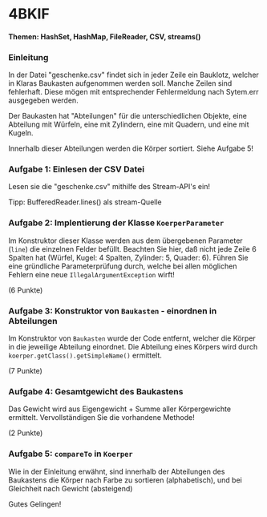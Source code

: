 # 4BKIF

#### Themen: HashSet, HashMap, FileReader, CSV, streams()

### Einleitung

In der Datei "geschenke.csv" findet sich in jeder Zeile ein Bauklotz, welcher in Klaras Baukasten
aufgenommen werden soll. Manche Zeilen sind fehlerhaft. Diese mögen mit entsprechender Fehlermeldung
nach Sytem.err ausgegeben werden.

Der Baukasten hat "Abteilungen" für die unterschiedlichen Objekte, eine Abteilung mit
Würfeln, eine mit Zylindern, eine mit Quadern, und eine mit Kugeln.

Innerhalb dieser Abteilungen werden die Körper sortiert. Siehe Aufgabe 5!

### Aufgabe 1: Einlesen der CSV Datei

Lesen sie die "geschenke.csv" mithilfe des Stream-API's ein!

Tipp: BufferedReader.lines() als stream-Quelle

### Aufgabe 2: Implentierung der Klasse `KoerperParameter`

Im Konstruktor dieser Klasse werden aus dem übergebenen Parameter (`line`) die einzelnen
Felder befüllt. Beachten Sie hier, daß nicht jede Zeile 6 Spalten hat (Würfel, Kugel: 4 Spalten,
Zylinder: 5, Quader: 6). Führen Sie eine gründliche Parameterprüfung durch, welche bei
allen möglichen Fehlern eine neue `IllegalArgumentException` wirft!

(6 Punkte)

### Aufgabe 3: Konstruktor von `Baukasten` - einordnen in Abteilungen

Im Konstruktor von `Baukasten` wurde der Code entfernt, welcher die Körper in die
jeweilige Abteilung einordnet. Die Abteilung eines Körpers wird durch
`koerper.getClass().getSimpleName()` ermittelt.

(7 Punkte)

### Aufgabe 4: Gesamtgewicht des Baukastens

Das Gewicht wird aus Eigengewicht + Summe aller Körpergewichte ermittelt. Vervollständigen
Sie die vorhandene Methode!

(2 Punkte)

### Aufgabe 5: `compareTo` in `Koerper`

Wie in der Einleitung erwähnt, sind innerhalb der Abteilungen des Baukastens die Körper
nach Farbe zu sortieren (alphabetisch), und bei Gleichheit nach Gewicht (absteigend)

Gutes Gelingen!




